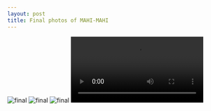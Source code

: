 ```yaml
---
layout: post
title: Final photos of MAHI-MAHI
---
```


![final]({{site.baseurl}}/images/finalphoto.jpg)
![final]({{site.baseurl}}/images/finalphoto1.jpg)
![final]({{site.baseurl}}/images/finalphoto2.jpg)
![final]({{site.baseurl}}/images/finalphoto.mp4)